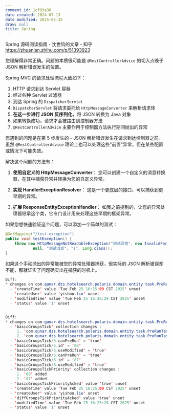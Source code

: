 ```yaml
---
comment_id: 1cf93a38
date created: 2024-07-13
date modified: 2025-02-25
draw: null
title: Spring
---
```

Spring 源码阅读指南 - 沈世钧的文章 - 知乎  
https://zhuanlan.zhihu.com/p/51393923

您理解得非常正确。问题的本质很可能是 `@RestControllerAdvice` 的切入点晚于 JSON 解析错误发生的位置。

Spring MVC 的请求处理流程大致如下：

1. HTTP 请求到达 Servlet 容器
2. 经过各种 Servlet 过滤器
3. 到达 Spring 的 `DispatcherServlet`
4. `DispatcherServlet` 将请求委托给 `HttpMessageConverter` 来解析请求体
5. **在这一步进行 JSON 反序列化**，将 JSON 转换为 Java 对象
6. 如果转换成功，请求才会被路由到控制器方法
7. `@RestControllerAdvice` 主要作用于控制器方法执行期间抛出的异常

您遇到的问题是在第 5 步发生的 - JSON 解析错误发生在请求到达控制器之前。虽然 `@RestControllerAdvice` 理论上也可以处理这些"前置"异常，但在某些配置或情况下可能失效。

解决这个问题的方法有：

1. **使用自定义的 HttpMessageConverter**：
   您可以创建一个自定义的消息转换器，在其中捕获异常并转换为您的自定义异常。

2. **实现 HandlerExceptionResolver**：
   这是一个更底层的接口，可以捕获到更早期的异常。

3. **扩展 ResponseEntityExceptionHandler**：
   如我之前提到的，让您的异常处理器继承这个类，它专门设计用来处理这些早期的框架异常。

如果您想快速验证这个问题，可以添加一个简单的测试：

```java
@GetMapping("/test-exception")
public void testException() {
    throw new HttpMessageNotReadableException("测试异常", new InvalidFormatException(
            null, "测试消息", "s", Long.class));
}
```

如果这个手动抛出的异常能被您的异常处理器捕获，但实际的 JSON 解析错误却不能，那就证实了问题确实出在捕获的时机上。

```Java
Diff:
* changes on com.qunar.dzs.hotelsearch.polaris.domain.entity.task.PreRunTask/ :
  - 'createTime' value 'Tue Feb 25 16:25:09 CST 2025' unset
  - 'createUser' value 'yishou.liu' unset
  - 'modifiedTime' value 'Tue Feb 25 16:26:29 CST 2025' unset
  - 'status' value '1' unset


Diff:
* changes on com.qunar.dzs.hotelsearch.polaris.domain.entity.task.PreRunTask/ :
  - 'basicGroupsTick' collection changes :
     1. 'com.qunar.dzs.hotelsearch.polaris.domain.entity.task.PreRunTask/#basicGroupsTick/5' added
     2. 'com.qunar.dzs.hotelsearch.polaris.domain.entity.task.PreRunTask/#basicGroupsTick/6' added
  - 'basicGroupsTick/5.canPreRun' = 'true'
  - 'basicGroupsTick/5.id' = '88'
  - 'basicGroupsTick/5.useModified' = 'true'
  - 'basicGroupsTick/6.canPreRun' = 'true'
  - 'basicGroupsTick/6.id' = '87'
  - 'basicGroupsTick/6.useModified' = 'true'
  - 'basicGroupsTickPriority' collection changes :
     1. '88' added
     2. '87' added
  - 'basicGroupsTickPriorityAcked' value 'true' unset
  - 'createTime' value 'Tue Feb 25 16:25:09 CST 2025' unset
  - 'createUser' value 'yishou.liu' unset
  - 'diffGroupsTickPriorityAcked' value 'true' unset
  - 'modifiedTime' value 'Tue Feb 25 16:25:20 CST 2025' unset
  - 'status' value '1' unset

```
